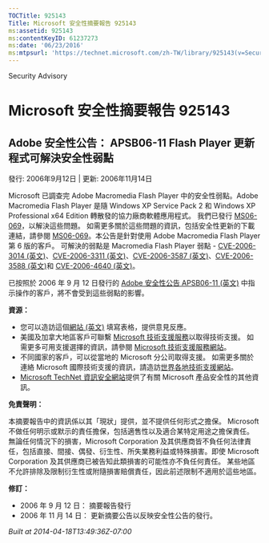 ```yaml
---
TOCTitle: 925143
Title: Microsoft 安全性摘要報告 925143
ms:assetid: 925143
ms:contentKeyID: 61237273
ms:date: '06/23/2016'
ms:mtpsurl: 'https://technet.microsoft.com/zh-TW/library/925143(v=Security.10)'
---
```


Security Advisory

Microsoft 安全性摘要報告 925143
===============================

Adobe 安全性公告： APSB06-11 Flash Player 更新程式可解決安全性弱點
------------------------------------------------------------------

發行: 2006年9月12日 | 更新: 2006年11月14日

Microsoft 已調查完 Adobe Macromedia Flash Player 中的安全性弱點。Adobe Macromedia Flash Player 是隨 Windows XP Service Pack 2 和 Windows XP Professional x64 Edition 轉散發的協力廠商軟體應用程式。 我們已發行 [MS06-069](http://technet.microsoft.com/security/bulletin/ms06-069)，以解決這些問題。 如需更多關於這些問題的資訊，包括安全性更新的下載連結，請參閱 [MS06-069](http://technet.microsoft.com/security/bulletin/ms06-069)。本公告是針對使用 Adobe Macromedia Flash Player 第 6 版的客戶。 可解決的弱點是 Macromedia Flash Player 弱點 - [CVE-2006-3014 (英文)](http://www.cve.mitre.org/cgi-bin/cvename.cgi?name=cve-2006-3014)、[CVE-2006-3311 (英文)](http://www.cve.mitre.org/cgi-bin/cvename.cgi?name=cve-2006-3311)、[CVE-2006-3587 (英文)](http://www.cve.mitre.org/cgi-bin/cvename.cgi?name=cve-2006-3587)、[CVE-2006-3588 (英文)](http://www.cve.mitre.org/cgi-bin/cvename.cgi?name=cve-2006-3588)和 [CVE-2006-4640 (英文)](http://www.cve.mitre.org/cgi-bin/cvename.cgi?name=cve-2006-4640)。

已按照於 2006 年 9 月 12 日發行的 [Adobe 安全性公告 APSB06-11 (英文)](http://www.adobe.com/go/apsb06-11/) 中指示操作的客戶，將不會受到這些弱點的影響。

**資源：**

-   您可以造訪這個[網站 (英文)](https://support.microsoft.com/common/survey.aspx?scid=sw;en;1257&amp;showpage=1&amp;ws=technet&amp;sd=tech) 填寫表格，提供意見反應。
-   美國及加拿大地區客戶可聯繫 [Microsoft 技術支援服務](http://go.microsoft.com/fwlink/?linkid=21131)以取得技術支援。 如需更多可用支援選擇的資訊，請參閱 [Microsoft 技術支援服務網站](http://support.microsoft.com/)。
-   不同國家的客戶，可以從當地的 Microsoft 分公司取得支援。 如需更多關於連絡 Microsoft 國際技術支援的資訊，請造訪[世界各地技術支援網站](http://go.microsoft.com/fwlink/?linkid=21155)。
-   [Microsoft TechNet 資訊安全網站](http://www.microsoft.com/taiwan/technet/security/default.mspx)提供了有關 Microsoft 產品安全性的其他資訊。

**免責聲明：**

本摘要報告中的資訊係以其「現狀」提供，並不提供任何形式之擔保。 Microsoft 不做任何明示或默示的責任擔保，包括適售性以及適合某特定用途之擔保責任。 無論任何情況下的損害，Microsoft Corporation 及其供應商皆不負任何法律責任，包括直接、間接、偶發、衍生性、所失業務利益或特殊損害。即使 Microsoft Corporation 及其供應商已被告知此類損害的可能性亦不負任何責任。 某些地區不允許排除及限制衍生性或附隨損害賠償責任，因此前述限制不適用於這些地區。

**修訂：**

-   2006 年 9 月 12 日： 摘要報告發行
-   2006 年 11 月 14 日： 更新摘要公告以反映安全性公告的發行。

*Built at 2014-04-18T13:49:36Z-07:00*
